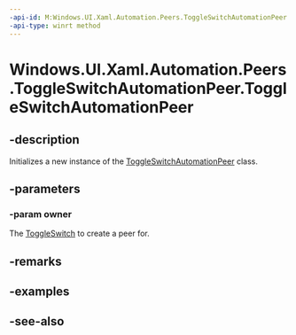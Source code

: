 ```yaml
---
-api-id: M:Windows.UI.Xaml.Automation.Peers.ToggleSwitchAutomationPeer.#ctor(Windows.UI.Xaml.Controls.ToggleSwitch)
-api-type: winrt method
---
```


<!-- Method syntax
public ToggleSwitchAutomationPeer(Windows.UI.Xaml.Controls.ToggleSwitch owner)
-->

# Windows.UI.Xaml.Automation.Peers.ToggleSwitchAutomationPeer.ToggleSwitchAutomationPeer

## -description
Initializes a new instance of the [ToggleSwitchAutomationPeer](toggleswitchautomationpeer.md) class.


## -parameters
### -param owner
The [ToggleSwitch](../windows.ui.xaml.controls/toggleswitch.md) to create a peer for.

## -remarks

## -examples

## -see-also
